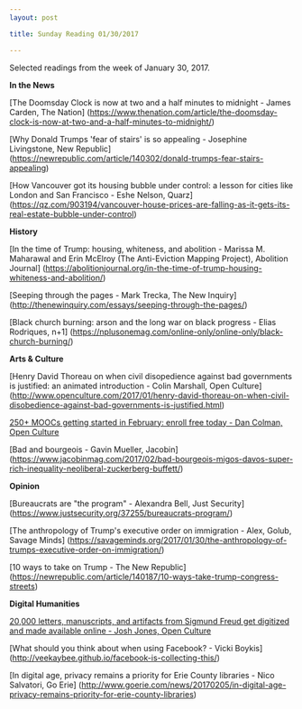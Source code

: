 ```yaml
---
layout: post

title: Sunday Reading 01/30/2017

---
```



Selected readings from the week of January 30, 2017.

**In the News**

[The Doomsday Clock is now at two and a half minutes to midnight - James Carden, The Nation] (https://www.thenation.com/article/the-doomsday-clock-is-now-at-two-and-a-half-minutes-to-midnight/)

[Why Donald Trumps 'fear of stairs' is so appealing - Josephine Livingstone, New Republic] (https://newrepublic.com/article/140302/donald-trumps-fear-stairs-appealing)

[How Vancouver got its housing bubble under control: a lesson for cities like London and San Francisco - Eshe Nelson, Quarz] (https://qz.com/903194/vancouver-house-prices-are-falling-as-it-gets-its-real-estate-bubble-under-control)

**History**

[In the time of Trump: housing, whiteness, and abolition - Marissa M. Maharawal and Erin McElroy (The Anti-Eviction Mapping Project), Abolition Journal] (https://abolitionjournal.org/in-the-time-of-trump-housing-whiteness-and-abolition/)

[Seeping through the pages - Mark Trecka, The New Inquiry] (http://thenewinquiry.com/essays/seeping-through-the-pages/)

[Black church burning: arson and the long war on black progress - Elias Rodriques, n+1] (https://nplusonemag.com/online-only/online-only/black-church-burning/)

**Arts & Culture**

[Henry David Thoreau on when civil disopedience against bad governments is justified: an animated introduction - Colin Marshall, Open Culture] (http://www.openculture.com/2017/01/henry-david-thoreau-on-when-civil-disobedience-against-bad-governments-is-justified.html)

[250+ MOOCs getting started in February: enroll free today - Dan Colman, Open Culture](http://www.openculture.com/2017/02/250-moocs-getting-started-in-february-enroll-free-today.html)

[Bad and bourgeois - Gavin Mueller, Jacobin] (https://www.jacobinmag.com/2017/02/bad-bourgeois-migos-davos-super-rich-inequality-neoliberal-zuckerberg-buffett/)

**Opinion**

[Bureaucrats are "the program" - Alexandra Bell, Just Security] (https://www.justsecurity.org/37255/bureaucrats-program/)

[The anthropology of Trump's executive order on immigration - Alex, Golub, Savage Minds] (https://savageminds.org/2017/01/30/the-anthropology-of-trumps-executive-order-on-immigration/)

[10 ways to take on Trump - The New Republic] (https://newrepublic.com/article/140187/10-ways-take-trump-congress-streets)

**Digital Humanities**

[20,000 letters, manuscripts, and artifacts from Sigmund Freud get digitized and made available online - Josh Jones, Open Culture](http://www.openculture.com/2017/02/20000-letters-manuscripts-artifacts-from-sigmund-freud-get-digitized-and-made-available-online.html)

[What should you think about when using Facebook? - Vicki Boykis] (http://veekaybee.github.io/facebook-is-collecting-this/)

[In digital age, privacy remains a priority for Erie County libraries - Nico Salvatori, Go Erie] (http://www.goerie.com/news/20170205/in-digital-age-privacy-remains-priority-for-erie-county-libraries)
